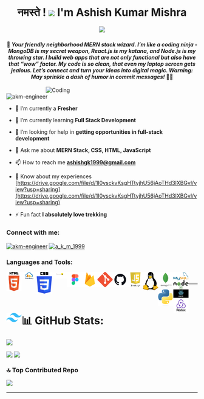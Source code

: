 <h1 align="center"> नमस्ते ! <img src="https://emojis.slackmojis.com/emojis/images/1577305505/7373/hand_wave.gif?1577305505" width="50" /> I'm Ashish Kumar Mishra</h1>

<p align="center"><img src="https://github.com/akm-engineer/akm-engineer/assets/118009781/b5c77ad8-b0ee-4d1d-8c8d-0e783fe90148"></p>

<h4 align="center">👋 <em>Your friendly neighborhood MERN stack wizard. I’m like a coding ninja - MongoDB is my secret weapon, React.js is my katana, and Node.js is my throwing star. I build web apps that are not only functional but also have that “wow” factor. My code is so clean, that even my laptop screen gets jealous. Let’s connect and turn your ideas into digital magic. Warning: May sprinkle a dash of humor in commit messages!</em> 🚀😄</h4>
<img align="right" alt="Coding" width="400" src="https://cdn.dribbble.com/users/1162077/screenshots/3848914/programmer.gif">

<p align="left"> <img src="https://komarev.com/ghpvc/?username=akm-engineer&label=Profile%20views&color=0f89b6&style=flat" alt="akm-engineer" /> </p>


- 🔭 I’m currently a **Fresher**

- 🌱 I’m currently learning **Full Stack Development**

- 🤝 I’m looking for help in **getting opportunities in full-stack development**

- 💬 Ask me about **MERN Stack, CSS, HTML, JavaScript**

- 📫 How to reach me **ashishgk1999@gmail.com**
  
-  📄 Know about my experiences [https://drive.google.com/file/d/1I0ysckvKsgHTtyjhU56jAoTHd3lXBGvl/view?usp=sharing](https://drive.google.com/file/d/1I0ysckvKsgHTtyjhU56jAoTHd3lXBGvl/view?usp=sharing)

- ⚡ Fun fact **I absolutely love trekking**

<h3 align="left">Connect with me:</h3>
<p align="left">
<a href="https://linkedin.com/in/akm-engineer" target="blank"><img align="center" src="https://raw.githubusercontent.com/rahuldkjain/github-profile-readme-generator/master/src/images/icons/Social/linked-in-alt.svg" alt="akm-engineer" height="30" width="40" /></a>
<a href="https://instagram.com/a_k_m_1999" target="blank"><img align="center" src="https://raw.githubusercontent.com/rahuldkjain/github-profile-readme-generator/master/src/images/icons/Social/instagram.svg" alt="a_k_m_1999" height="30" width="40" /></a>
</p>

<h3 align="left">Languages and Tools:</h3>

<div align="left">  
<a href="https://www.w3.org/html/" target="_blank">
  <img align="left" title="Typescript" alt="Typescript" height="50" width="40px" src="./assets/html.png" />
</a>

<a href="https://www.typescriptlang.org" target="_blank">
  <img align="left" title="Typescript" alt="Typescript" width="40px" src="./assets/cloudinary.jpg" />
</a>

<a href="https://www.w3schools.com/css/" target="_blank">
  <img align="left" title="Typescript" alt="Typescript" width="40px" src="./assets/css.png" />
</a>

<a href="https://expressjs.com" target="_blank">
  <img align="left" title="Typescript" alt="Typescript" width="40px" src="./assets/expressjs.png" />
</a>

<a href="https://www.figma.com/" target="_blank">
  <img align="left" title="Typescript" alt="Typescript" width="40px" src="./assets/figma.png" />
</a>

<a href="https://firebase.google.com/" target="_blank">
  <img align="left" title="Typescript" alt="Typescript" width="40px" src="./assets/firebase.png" />
</a>
<a href="https://git-scm.com/" target="_blank">
  <img align="left" title="Typescript" alt="Typescript" width="40px" src="./assets/git.png" />
</a>

<a href="https://www.typescriptlang.org" target="_blank">
  <img align="left" title="Typescript" alt="Typescript" width="40px" src="./assets/github.jpg" />
</a>

<a href="https://www.typescriptlang.org" target="_blank">
  <img align="left" title="Typescript" alt="Typescript" width="40px" src="./assets/js.png" />
</a>

<a href="https://www.linux.org/" target="_blank">
  <img align="left" title="Typescript" alt="Typescript" width="40px" src="./assets/linux.png" />
</a>

<a href="https://www.mongodb.com/" target="_blank">
  <img align="left" title="Typescript" alt="Typescript" width="40px" src="./assets/mongodb.png" />
</a>
<a href="https://www.mysql.com/" target="_blank">
  <img align="left" title="Typescript" alt="Typescript" width="40px" src="./assets/mysql.png" />
</a>

<a href="https://nodejs.org" target="_blank">
  <img align="left" title="Typescript" alt="Typescript" width="40px" src="./assets/nodejs.png" />
</a>

<a href="https://www.python.org" target="_blank">
  <img align="left" title="Typescript" alt="Typescript" width="40px" src="./assets/python.png" />
</a>

<a href="https://reactjs.org/" target="_blank">
  <img align="left" title="Typescript" alt="Typescript" width="40px" src="./assets/react.js-img.png" />
</a>

<a href="https://redux.js.org" target="_blank">
  <img align="left" title="Typescript" alt="Typescript" width="40px" src="./assets/redux.png" />
</a>

<a href="[https://www.typescriptlang.org](https://tailwindcss.com/docs/installation)" target="_blank">
  <img align="left" title="Typescript" alt="Typescript" width="40px" src="./assets/tailwind.png" />
</a>

</div>

<br/>
    
---

# 📊 GitHub Stats:

<p align="center">
  
<img align="center" src="https://github-readme-stats.vercel.app/api?username=akm-engineer&theme=jolly&hide_border=false&include_all_commits=true&count_private=true"> &nbsp;

<img align="center" src="https://github-readme-streak-stats.herokuapp.com/?user=akm-engineer&theme=jolly&hide_border=false"> 

<img align="center" src="https://github-readme-stats.vercel.app/api/top-langs/?username=akm-engineer&theme=jolly&hide_border=false&include_all_commits=true&count_private=true&layout=compact">

</p>


### 🔝 Top Contributed Repo

![](https://github-contributor-stats.vercel.app/api?username=akm-engineer&limit=5&theme=radical&combine_all_yearly_contributions=true)

---



